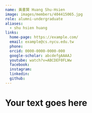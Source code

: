 ```yaml
---
name: 黃書賢 Huang Shu-Hsien 
image: images/members/404415065.jpg 
role: alumni-undergraduate
aliases:
  - shu hsien huang
links:
  home-page: https://example.com/
  email: example@cs.nycu.edu.tw
  phone: 
  orcid: 0000-0000-0000-000
  google-scholar: abcdefgAAAAJ
  youtube: watch?v=ABCDEF0FLWw
  facebook:
  instagram:
  linkedin:
  github:
---
```

# Your text goes here
